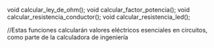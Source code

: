 void calcular_ley_de_ohm();
void calcular_factor_potencia();
void calcular_resistencia_conductor();
void calcular_resistencia_led();

 //Estas funciones calcularán valores eléctricos esenciales en circuitos, como parte de la calculadora de ingeniería 